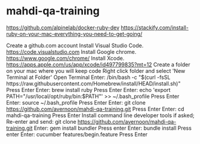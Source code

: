 # mahdi-qa-training

https://github.com/alpinelab/docker-ruby-dev https://stackify.com/install-ruby-on-your-mac-everything-you-need-to-get-going/

Create a github.com account
Install Visual Studio Code. https://code.visualstudio.com
Install Google chrome. https://www.google.com/chrome/
Install Xcode. https://apps.apple.com/us/app/xcode/id497799835?mt=12
Create a folder on your mac where you will keep code
Right click folder and select 'New Terminal at Folder'
Open Terminal
Enter: /bin/bash -c "$(curl -fsSL https://raw.githubusercontent.com/Homebrew/install/HEAD/install.sh)"
Press Enter
Enter: brew install ruby
Press Enter
Enter: echo 'export PATH="/usr/local/opt/ruby/bin:$PATH"' >> ~/.bash_profile
Press Enter
Enter: source ~/.bash_profile
Press Enter
Enter: git clone https://github.com/avernoon/mahdi-qa-training.git
Press Enter
Enter: cd mahdi-qa-training
Press Enter
Install command line developer tools if asked; Re-enter and send: git clone https://github.com/avernoon/mahdi-qa-training.git
Enter: gem install bundler
Press enter
Enter: bundle install
Press enter
Enter: cucumber features/begin.feature
Press Enter
